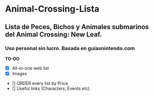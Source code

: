 # Animal-Crossing-Lista
 
## Lista de Peces, Bichos y Animales submarinos del Animal Crossing: New Leaf.
### Uso personal sin lucro. Basada en guíasnintendo.com

**TO-DO**
- [x] All-in-one web list
- [x] Images
- [] ORDER every list by Price
- [] Useful links (Characters, Events etc)
